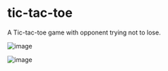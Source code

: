 # tic-tac-toe

A Tic-tac-toe game with opponent trying not to lose.

![image](https://github.com/user-attachments/assets/c408817f-7ada-401a-9c58-85d1ef87409f)

![image](https://github.com/user-attachments/assets/a24dd686-2717-4a0f-866f-894f2ea16c27)

